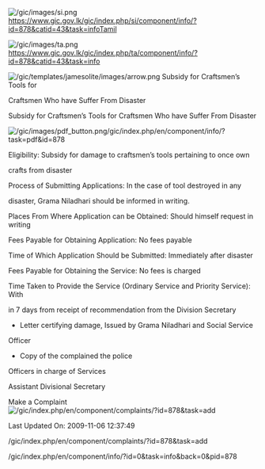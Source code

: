 <!-- Source: https://gic.gov.lk/gic/index.php/en/component/info/?id=878&catid=43&task=info -->

![/gic/images/si.png](/gic/images/si.png)https://www.gic.gov.lk/gic/index.php/si/component/info/?id=878&catid=43&task=infoTamil

![/gic/images/ta.png](/gic/images/ta.png)https://www.gic.gov.lk/gic/index.php/ta/component/info/?id=878&catid=43&task=info

![/gic/templates/jamesolite/images/arrow.png](/gic/templates/jamesolite/images/arrow.png) Subsidy for Craftsmen’s Tools for

Craftsmen Who have Suffer From Disaster

Subsidy for Craftsmen’s Tools for Craftsmen Who have Suffer From Disaster

![/gic/images/pdf_button.png](/gic/images/pdf_button.png)/gic/index.php/en/component/info/?task=pdf&id=878

Eligibility: Subsidy for damage to craftsmen’s tools pertaining to once own

crafts from disaster

Process of Submitting Applications: In the case of tool destroyed in any

disaster, Grama Niladhari should be informed in writing.

Places From Where Application can be Obtained: Should himself request in writing

Fees Payable for Obtaining Application: No fees payable

Time of Which Application Should be Submitted: Immediately after disaster

Fees Payable for Obtaining the Service: No fees is charged

Time Taken to Provide the Service (Ordinary Service and Priority Service): With

in 7 days from receipt of recommendation from the Division Secretary

 * Letter certifying damage, Issued by Grama Niladhari and Social Service

 Officer

 * Copy of the complained the police

Officers in charge of Services

Assistant Divisional Secretary

Make a Complaint ![/gic/index.php/en/component/complaints/?id=878&task=add](/gic/index.php/en/component/complaints/?id=878&task=add)

Last Updated On: 2009-11-06 12:37:49

/gic/index.php/en/component/complaints/?id=878&task=add

/gic/index.php/en/component/info/?id=0&task=info&back=0&pid=878